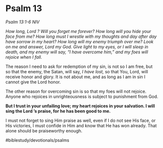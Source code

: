 # Psalm 13
*Psalm 13:1-6 NIV*  
 
*How long, Lord ? Will you forget me forever? How long will you hide your face from me? How long must I wrestle with my thoughts and day after day have sorrow in my heart? How long will my enemy triumph over me?*
*Look on me and answer, Lord my God. Give light to my eyes, or I will sleep in death, and my enemy will say, “I have overcome him,” and my foes will rejoice when I fall.*
 

The reason I need to ask for redemption of my sin, is not so I am free, but so that the enemy, the Satan, will say, *I have lost,* so that You, Lord, will receive honor and glory. It is not about me, and as long as I am in sin I cannot give the Lord honor. 

The other reason for overcoming sin is so that my foes will not rejoice. Anyone who rejoices in unrighteousness is subject to punishment from God.

**But I trust in your unfailing love; my heart rejoices in your salvation. I will sing the Lord ’s praise, for he has been good to me.**

I must not forget to sing Him praise as well, even if I do not see His face, or His victories, I must confide in Him and know that He has won already. That alone should be praiseworthy enough.

#biblestudy/devotionals/psalms